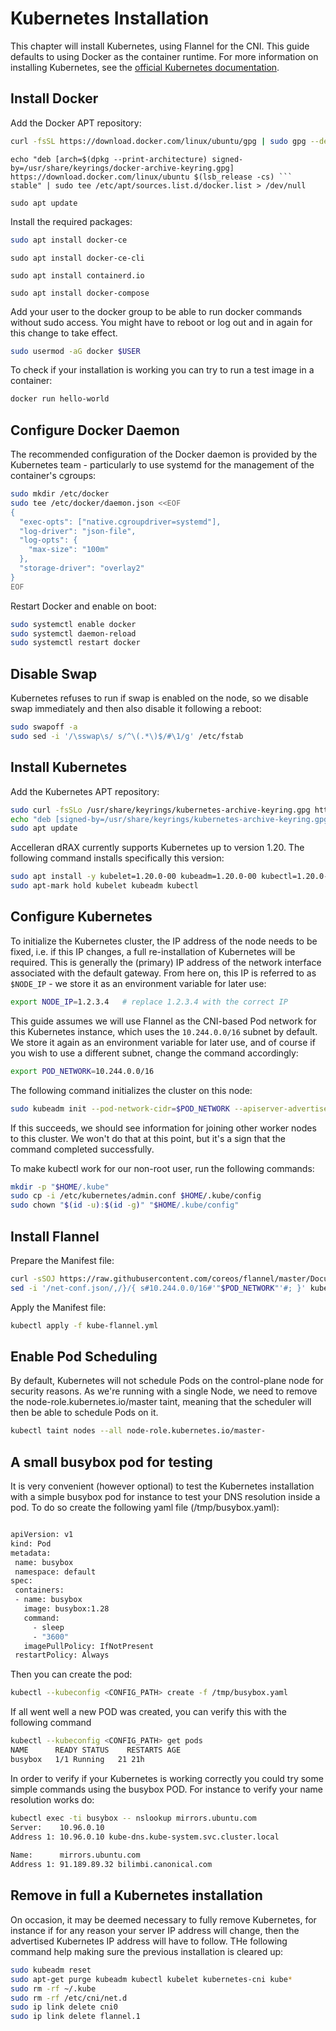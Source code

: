 # Kubernetes Installation

This chapter will install Kubernetes, using Flannel for the CNI.
This guide defaults to using Docker as the container runtime.
For more information on installing Kubernetes, see the [official Kubernetes documentation](https://kubernetes.io/docs/setup/production-environment/tools/kubeadm/install-kubeadm/).

## Install Docker

Add the Docker APT repository:

``` bash
curl -fsSL https://download.docker.com/linux/ubuntu/gpg | sudo gpg --dearmor -o /usr/share/keyrings/docker-archive-keyring.gpg
```
```
echo "deb [arch=$(dpkg --print-architecture) signed-by=/usr/share/keyrings/docker-archive-keyring.gpg] https://download.docker.com/linux/ubuntu $(lsb_release -cs) ```
stable" | sudo tee /etc/apt/sources.list.d/docker.list > /dev/null
```
```
sudo apt update
```

Install the required packages:

``` bash
sudo apt install docker-ce 
```
```
sudo apt install docker-ce-cli 
```
```
sudo apt install containerd.io 
```
```
sudo apt install docker-compose
```

Add your user to the docker group to be able to run docker commands without sudo access.
You might have to reboot or log out and in again for this change to take effect.

``` bash
sudo usermod -aG docker $USER
```

To check if your installation is working you can try to run a test image in a container:

``` bash
docker run hello-world
```

## Configure Docker Daemon

The recommended configuration of the Docker daemon is provided by the Kubernetes team - particularly to use systemd for the management of the container's cgroups:

``` bash
sudo mkdir /etc/docker
sudo tee /etc/docker/daemon.json <<EOF
{
  "exec-opts": ["native.cgroupdriver=systemd"],
  "log-driver": "json-file",
  "log-opts": {
    "max-size": "100m"
  },
  "storage-driver": "overlay2"
}
EOF
```

Restart Docker and enable on boot:

``` bash
sudo systemctl enable docker
sudo systemctl daemon-reload
sudo systemctl restart docker
```

## Disable Swap

Kubernetes refuses to run if swap is enabled on the node, so we disable swap immediately and then also disable it following a reboot:

``` bash
sudo swapoff -a
sudo sed -i '/\sswap\s/ s/^\(.*\)$/#\1/g' /etc/fstab
```

## Install Kubernetes

Add the Kubernetes APT repository:

``` bash
sudo curl -fsSLo /usr/share/keyrings/kubernetes-archive-keyring.gpg https://packages.cloud.google.com/apt/doc/apt-key.gpg
echo "deb [signed-by=/usr/share/keyrings/kubernetes-archive-keyring.gpg] https://apt.kubernetes.io/ kubernetes-xenial main" | sudo tee /etc/apt/sources.list.d/kubernetes.list
sudo apt update
```

Accelleran dRAX currently supports Kubernetes up to version 1.20. The following command installs specifically this version:

``` bash
sudo apt install -y kubelet=1.20.0-00 kubeadm=1.20.0-00 kubectl=1.20.0-00
sudo apt-mark hold kubelet kubeadm kubectl
```

## Configure Kubernetes

To initialize the Kubernetes cluster, the IP address of the node needs to be fixed, i.e. if this IP changes, a full re-installation of Kubernetes will be required.
This is generally the (primary) IP address of the network interface associated with the default gateway.
From here on, this IP is referred to as `$NODE_IP` - we store it as an environment variable for later use:

``` bash
export NODE_IP=1.2.3.4   # replace 1.2.3.4 with the correct IP
```

This guide assumes we will use Flannel as the CNI-based Pod network for this Kubernetes instance, which uses the `10.244.0.0/16` subnet by default.
We store it again as an environment variable for later use, and of course if you wish to use a different subnet, change the command accordingly:

``` bash
export POD_NETWORK=10.244.0.0/16
```

The following command initializes the cluster on this node:

``` bash
sudo kubeadm init --pod-network-cidr=$POD_NETWORK --apiserver-advertise-address=$NODE_IP
```

If this succeeds, we should see information for joining other worker nodes to this cluster.
We won't do that at this point, but it's a sign that the command completed successfully.

To make kubectl work for our non-root user, run the following commands:

``` bash
mkdir -p "$HOME/.kube"
sudo cp -i /etc/kubernetes/admin.conf $HOME/.kube/config
sudo chown "$(id -u):$(id -g)" "$HOME/.kube/config"
```

## Install Flannel

Prepare the Manifest file:

``` bash
curl -sSOJ https://raw.githubusercontent.com/coreos/flannel/master/Documentation/kube-flannel.yml
sed -i '/net-conf.json/,/}/{ s#10.244.0.0/16#'"$POD_NETWORK"'#; }' kube-flannel.yml
```

Apply the Manifest file:

``` bash
kubectl apply -f kube-flannel.yml
```

## Enable Pod Scheduling

By default, Kubernetes will not schedule Pods on the control-plane node for security reasons.
As we're running with a single Node, we need to remove the node-role.kubernetes.io/master taint, meaning that the scheduler will then be able to schedule Pods on it.

``` bash
kubectl taint nodes --all node-role.kubernetes.io/master-
```

## A small busybox pod for testing

It is very convenient (however optional) to test the Kubernetes installation with a simple busybox pod for instance to test your DNS resolution inside a pod. To do so create the following yaml file (/tmp/busybox.yaml):

``` bash

apiVersion: v1
kind: Pod
metadata:
 name: busybox
 namespace: default
spec:
 containers:
 - name: busybox
   image: busybox:1.28
   command:
     - sleep
     - "3600"
   imagePullPolicy: IfNotPresent
 restartPolicy: Always
```

Then you can create the pod:

``` bash
kubectl --kubeconfig <CONFIG_PATH> create -f /tmp/busybox.yaml
```

If all went well a new POD was created, you can verify this with the following command

``` bash 
kubectl --kubeconfig <CONFIG_PATH> get pods
NAME      READY STATUS    RESTARTS AGE
busybox   1/1 Running   21 21h
```

In order to verify if your Kubernetes is working correctly you could try some simple commands using the busybox POD. 
For instance to verify your name resolution works do:

``` bash 
kubectl exec -ti busybox -- nslookup mirrors.ubuntu.com 
Server:    10.96.0.10
Address 1: 10.96.0.10 kube-dns.kube-system.svc.cluster.local
 
Name:      mirrors.ubuntu.com
Address 1: 91.189.89.32 bilimbi.canonical.com
```
 
## Remove in full a Kubernetes installation

On occasion, it may be deemed necessary to fully remove Kubernetes, for instance if for any reason your server IP address will change, then the advertised Kubernetes IP address will have to follow. THe following command help making sure the previous installation is cleared up: 


``` bash 
sudo kubeadm reset
sudo apt-get purge kubeadm kubectl kubelet kubernetes-cni kube*
sudo rm -rf ~/.kube
sudo rm -rf /etc/cni/net.d
sudo ip link delete cni0
sudo ip link delete flannel.1
```




